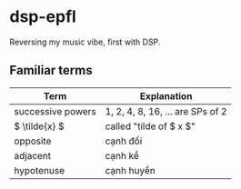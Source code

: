 # dsp-epfl
Reversing my music vibe, first with DSP.

## Familiar terms
|Term|Explanation|
|----|----|
|successive powers|1, 2, 4, 8, 16, ... are SPs of 2|
|$ \tilde{x} $|called "tilde of $ x $"|
|opposite|cạnh đối|
|adjacent|cạnh kề|
|hypotenuse|cạnh huyền|